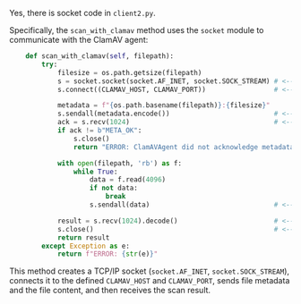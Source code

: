 Yes, there is socket code in `client2.py`.

Specifically, the `scan_with_clamav` method uses the `socket` module to communicate with the ClamAV agent:

```python
    def scan_with_clamav(self, filepath):
        try:
            filesize = os.path.getsize(filepath)
            s = socket.socket(socket.AF_INET, socket.SOCK_STREAM) # <--- Socket creation
            s.connect((CLAMAV_HOST, CLAMAV_PORT))                 # <--- Connect to the agent

            metadata = f"{os.path.basename(filepath)}:{filesize}"
            s.sendall(metadata.encode())                          # <--- Sending data over socket
            ack = s.recv(1024)                                    # <--- Receiving data from socket
            if ack != b"META_OK":
                s.close()
                return "ERROR: ClamAVAgent did not acknowledge metadata."

            with open(filepath, 'rb') as f:
                while True:
                    data = f.read(4096)
                    if not data:
                        break
                    s.sendall(data)                               # <--- Sending file data over socket

            result = s.recv(1024).decode()                        # <--- Receiving scan result
            s.close()                                             # <--- Closing the socket
            return result
        except Exception as e:
            return f"ERROR: {str(e)}"
```

This method creates a TCP/IP socket (`socket.AF_INET`, `socket.SOCK_STREAM`), connects it to the defined `CLAMAV_HOST` and `CLAMAV_PORT`, sends file metadata and the file content, and then receives the scan result.